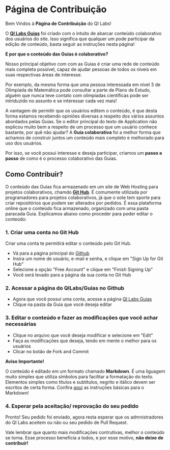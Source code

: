 # Página de Contribuição

Bem Vindos à **Página de Contribuição** do QI Labs!

O [**QI Labs Guias**](http://www.qilabs.org/guias) foi criado com o intuito de abarcar conteúdo colaborativo dos usuários do site. Isso significa que qualquer um pode participar da edição de conteúdo, basta seguir as instruções nesta página!

**E por que o conteúdo das Guias é colaborativo?**

Nosso principal objetivo com com as Guias é criar uma rede de conteúdo mais completa possível, capaz de ajudar pessoas de todos os níveis em suas respectivas áreas de interesse. 

Por exemplo, da mesma forma que uma pessoa interessada em nível 3 de Olimpíada de Matemática pode consultar a parte de Plano de Estudo, alguém que nunca teve contato com olimpíadas científicas pode ser intriduzido no assunto e se interessar cada vez mais!

A vantagem de permitir que os usuários editem o conteúdo, é que desta forma estamos recebendo opiniões diversas a respeito dos vários assuntos abordados pelas Guias. Se o editor principal do texto de Application não explicou muito bem a respeito de um processo que um usuário conhece bastante, por quê não ajudar? A **Guia colaborativa** foi a melhor forma que achamos de construir juntos um conteúdo mais completo e melhorado para uso dos usuários.

Por isso, se você possui interesse e deseja participar, criamos um **passo a passo** de como é o processo colaborativo das Guias.

## Como Contribuir?

O conteúdo das Guias fica armazenado em um site de Web Hosting para projetos colaborativos, chamdo [**Git Hub**](github.com). É comumente utilizada por programadores para projetos colaborativos, já que o sote tem sporte para criar repositórios que podem ser alterados por pedidos. É essa plataforma online que o conteúdo fica armazenado, organizado com uma pasta paracada Guia. Explicamos abaixo como proceder para poder editar o conteúdo:

### 1. Criar uma conta no Git Hub

Criar uma conta te permitirá editar o conteúdo pelo Git Hub.

- Vá para a página principal do [Github](https://github.com/)
- Insira um nome de usuário, e-mail e senha, e clique em "Sign Up for Git Hub"
- Selecione a opção "Free Account" e clique em "Finish Signing Up"
- Você será levado para a página da sua conta no Git Hub

### 2. Acessar a página do QILabs/Guias no Github

- Agora que você possui uma conta, acesse a página [QI Labs Guias](https://github.com/QI-Labs/guias)
- Clique na pasta da Guia que você deseja editar

### 3. Editar o conteúdo e fazer as modificações que você achar necessárias

- Clique no arquivo que você deseja modificar e selecione em "Edit"
- Faça as modificações que deseja, tendo em mente o melhor para os usuários
- Clicar no botão de Fork and Commit

**Aviso Importante!** 

O conteúdo é editado em um formato chamado **Markdown**. É uma liguagem muito simples que utiliza símbolos para facilitar a formatação do texto. Elementos simples como títulos e subtítulos, negrito e itálico devem ser escritos de certa forma. Confira [aqui]() as instruções básicas para o Markdown!

### 4. Esperar pela aceitação/ reprovação do seu pedido

Pronto! Seu pedido foi enviado, agora resta esperar que os admnistradores do QI Labs aceitem ou não ou seu pedido de Pull Request. 

Vale lembrar que quanto mais modificações contrutivas, melhor o conteúdo se torna. Esse processo beneficia a todos, e por esse motivo, **não deixe de contribuir!**
